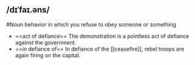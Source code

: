 ## /dɪˈfaɪ.əns/  
#Noun
behavior in which you refuse to obey someone or something

- ==act of defiance==
The demonstration is a pointless act of defiance against the government.
- ==in defiance of==
In defiance of the [[ceasefire]], rebel troops are again firing on the capital. 